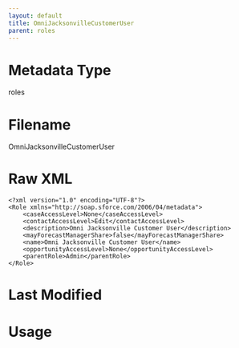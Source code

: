 ```yaml
---
layout: default
title: OmniJacksonvilleCustomerUser
parent: roles
---
```

# Metadata Type
roles


# Filename 
OmniJacksonvilleCustomerUser


# Raw XML
```
<?xml version="1.0" encoding="UTF-8"?>
<Role xmlns="http://soap.sforce.com/2006/04/metadata">
    <caseAccessLevel>None</caseAccessLevel>
    <contactAccessLevel>Edit</contactAccessLevel>
    <description>Omni Jacksonville Customer User</description>
    <mayForecastManagerShare>false</mayForecastManagerShare>
    <name>Omni Jacksonville Customer User</name>
    <opportunityAccessLevel>None</opportunityAccessLevel>
    <parentRole>Admin</parentRole>
</Role>
```


# Last Modified


# Usage

